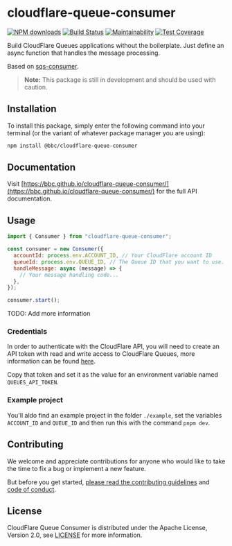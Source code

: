 # cloudflare-queue-consumer

[![NPM downloads](https://img.shields.io/npm/dm/@bbc/cloudflare-queue-consumer.svg?style=flat)](https://npmjs.org/package/@bbc/cloudflare-queue-consumer)
[![Build Status](https://github.com/bbc/cloudflare-queue-consumer/actions/workflows/test.yml/badge.svg?branch=main)](https://github.com/bbc/cloudflare-queue-consumer/actions/workflows/test.yml)
[![Maintainability](https://api.codeclimate.com/v1/badges/16ec3f59e73bc898b7ff/maintainability)](https://codeclimate.com/github/bbc/cloudflare-queue-consumer/maintainability)
[![Test Coverage](https://api.codeclimate.com/v1/badges/16ec3f59e73bc898b7ff/test_coverage)](https://codeclimate.com/github/bbc/cloudflare-queue-consumer/test_coverage)

Build CloudFlare Queues applications without the boilerplate. Just define an async function that handles the message processing.

Based on [sqs-consumer](https://github.com/bbc/sqs-consumer).

> **Note:** This package is still in development and should be used with caution.

## Installation

To install this package, simply enter the following command into your terminal (or the variant of whatever package manager you are using):

```bash
npm install @bbc/cloudflare-queue-consumer
```

## Documentation

Visit [https://bbc.github.io/cloudflare-queue-consumer/](https://bbc.github.io/cloudflare-queue-consumer/) for the full API documentation.

## Usage

```js
import { Consumer } from "cloudflare-queue-consumer";

const consumer = new Consumer({
  accountId: process.env.ACCOUNT_ID, // Your CloudFlare account ID
  queueId: process.env.QUEUE_ID, // The Queue ID that you want to use.
  handleMessage: async (message) => {
    // Your message handling code...
  },
});

consumer.start();
```

TODO: Add more information

### Credentials

In order to authenticate with the CloudFlare API, you will need to create an API token with read and write access to CloudFlare Queues, more information can be found [here](https://developers.cloudflare.com/queues/reference/pull-consumers/#create-api-tokens).

Copy that token and set it as the value for an environment variable named `QUEUES_API_TOKEN`.

### Example project

You'll aldo find an example project in the folder `./example`, set the variables `ACCOUNT_ID` and `QUEUE_ID` and then run this with the command `pnpm dev`.

## Contributing

We welcome and appreciate contributions for anyone who would like to take the time to fix a bug or implement a new feature.

But before you get started, [please read the contributing guidelines](https://github.com/bbc/cloudflare-queue-consumer/blob/main/.github/CONTRIBUTING.md) and [code of conduct](https://github.com/bbc/cloudflare-queue-consumer/blob/main/.github/CODE_OF_CONDUCT.md).

## License

CloudFlare Queue Consumer is distributed under the Apache License, Version 2.0, see [LICENSE](https://github.com/bbc/cloudflare-queue-consumer/blob/main/LICENSE) for more information.
